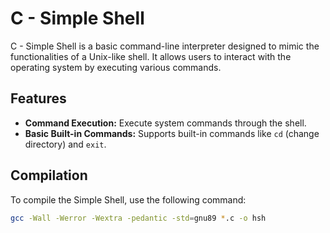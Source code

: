 # C - Simple Shell

C - Simple Shell is a basic command-line interpreter designed to mimic the functionalities of a Unix-like shell. It allows users to interact with the operating system by executing various commands.

## Features

- **Command Execution:** Execute system commands through the shell.
- **Basic Built-in Commands:** Supports built-in commands like `cd` (change directory) and `exit`.

## Compilation

To compile the Simple Shell, use the following command:

```bash
gcc -Wall -Werror -Wextra -pedantic -std=gnu89 *.c -o hsh
